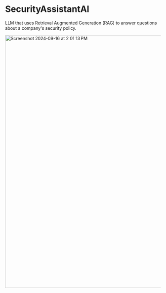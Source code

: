 # SecurityAssistantAI
LLM that uses Retrieval Augmented Generation (RAG) to answer questions about a company's security policy.

<img width="816" alt="Screenshot 2024-09-16 at 2 01 13 PM" src="https://github.com/user-attachments/assets/d2f2cff1-fad4-44da-a28c-7a21ffa6ae96">
